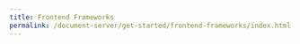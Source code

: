 ```yaml
---
title: Frontend Frameworks
permalink: /document-server/get-started/frontend-frameworks/index.html
---
```

